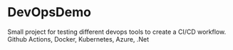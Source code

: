 # DevOpsDemo
Small project for testing different devops tools to create a CI/CD workflow.
Github Actions, Docker, Kubernetes, Azure, .Net
